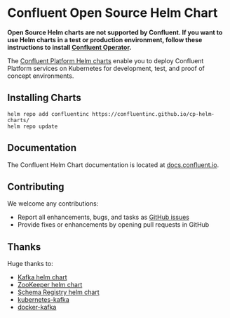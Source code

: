 # Confluent Open Source Helm Chart

**Open Source Helm charts are not supported by Confluent. If you want to use Helm charts in a test or production environment, follow these instructions to install [Confluent Operator](https://docs.confluent.io/current/installation/operator/index.html#operator-about-intro).**

The [Confluent Platform Helm charts](https://github.com/confluentinc/cp-helm-charts) enable you to deploy Confluent Platform services on Kubernetes for development, test, and proof of concept environments.

## Installing Charts

```
helm repo add confluentinc https://confluentinc.github.io/cp-helm-charts/
helm repo update
```

## Documentation

The Confluent Helm Chart documentation is located at [docs.confluent.io](https://docs.confluent.io/current/quickstart/cp-helm-charts/docs/index.html).

## Contributing

We welcome any contributions:

- Report all enhancements, bugs, and tasks as [GitHub issues](https://github.com/confluentinc/cp-helm-charts/issues)
- Provide fixes or enhancements by opening pull requests in GitHub

## Thanks

Huge thanks to:

- [Kafka helm chart](https://github.com/kubernetes/charts/tree/master/incubator/kafka)
- [ZooKeeper helm chart](https://github.com/kubernetes/charts/tree/master/incubator/zookeeper)
- [Schema Registry helm chart](https://github.com/kubernetes/charts/tree/master/incubator/schema-registry)
- [kubernetes-kafka](https://github.com/Yolean/kubernetes-kafka)
- [docker-kafka](https://github.com/solsson/dockerfiles)
